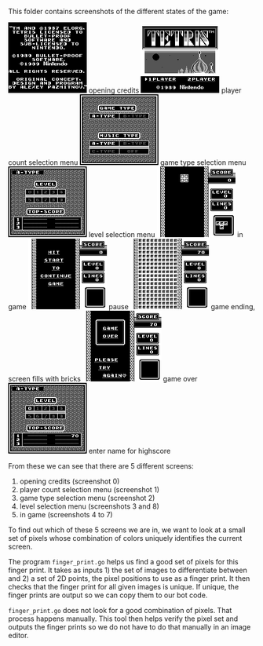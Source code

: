 This folder contains screenshots of the different states of the game:

![0](screenshot_000.png) opening credits
![1](screenshot_001.png) player count selection menu
![2](screenshot_002.png) game type selection menu
![3](screenshot_003.png) level selection menu
![4](screenshot_004.png) in game
![5](screenshot_005.png) pause
![6](screenshot_006.png) game ending, screen fills with bricks
![7](screenshot_007.png) game over
![8](screenshot_008.png) enter name for highscore

From these we can see that there are 5 different screens:

1. opening credits (screenshot 0)
2. player count selection menu (screenshot 1)
3. game type selection menu (screenshot 2)
4. level selection menu (screenshots 3 and 8)
5. in game (screenshots 4 to 7)

To find out which of these 5 screens we are in, we want to look at a small set
of pixels whose combination of colors uniquely identifies the current screen.

The program `finger_print.go` helps us find a good set of pixels for this
finger print. It takes as inputs 1) the set of images to differentiate between
and 2) a set of 2D points, the pixel positions to use as a finger print. It
then checks that the finger print for all given images is unique. If unique,
the finger prints are output so we can copy them to our bot code.

`finger_print.go` does not look for a good combination of pixels. That process
happens manually. This tool then helps verify the pixel set and outputs the
finger prints so we do not have to do that manually in an image editor.

